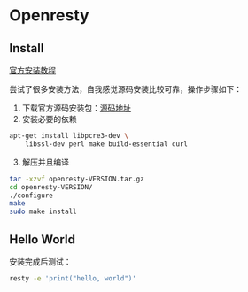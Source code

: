 # Openresty

## Install

[官方安装教程](http://openresty.org/cn/installation.html)

尝试了很多安装方法，自我感觉源码安装比较可靠，操作步骤如下：

1. 下载官方源码安装包：[源码地址](http://openresty.org/cn/download.html)
2. 安装必要的依赖

```bash
apt-get install libpcre3-dev \
    libssl-dev perl make build-essential curl
```

3. 解压并且编译

```bash
tar -xzvf openresty-VERSION.tar.gz
cd openresty-VERSION/
./configure
make
sudo make install
```

## Hello World

安装完成后测试：

```bash
resty -e 'print("hello, world")'
```


